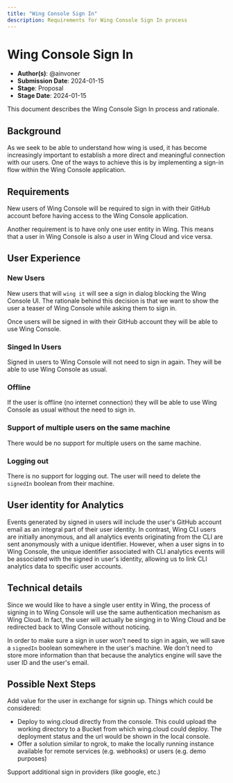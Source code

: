 ```yaml
---
title: "Wing Console Sign In"
description: Requirements for Wing Console Sign In process
---
```


# Wing Console Sign In

- **Author(s)**: @ainvoner
- **Submission Date**: 2024-01-15
- **Stage**: Proposal
- **Stage Date**: 2024-01-15

This document describes the Wing Console Sign In process and rationale.

## Background

As we seek to be able to understand how wing is used, it has become increasingly important to establish a more direct and meaningful connection with our users.
One of the ways to achieve this is by implementing a sign-in flow within the Wing Console application.

## Requirements

New users of Wing Console will be required to sign in with their GitHub account before having access to the Wing Console application.

Another requirement is to have only one user entity in Wing. This means that a user in Wing Console is also a user in Wing Cloud and vice versa.

## User Experience

### New Users

New users that will `wing it` will see a sign in dialog blocking the Wing Console UI. The rationale behind this decision is that we want to show the user a teaser of Wing Console while asking them to sign in.

Once users will be signed in with their GitHub account they will be able to use Wing Console.

### Singed In Users

Signed in users to Wing Console will not need to sign in again. They will be able to use Wing Console as usual.

### Offline

If the user is offline (no internet connection) they will be able to use Wing Console as usual without the need to sign in.

### Support of multiple users on the same machine

There would be no support for multiple users on the same machine.

### Logging out

There is no support for logging out. The user will need to delete the `signedIn` boolean from their machine.

## User identity for Analytics

Events generated by signed in users will include the user's GitHub account email as an integral part of their user identity.
In contrast, Wing CLI users are initially anonymous, and all analytics events originating from the CLI are sent anonymously with a unique identifier.
However, when a user signs in to Wing Console, the unique identifier associated with CLI analytics events will be associated with the signed in user's identity, allowing us to link CLI analytics data to specific user accounts.

## Technical details

Since we would like to have a single user entity in Wing, the process of signing in to Wing Console will use the same authentication mechanism as Wing Cloud.
In fact, the user will actually be singing in to Wing Cloud and be redirected back to Wing Console without noticing.

In order to make sure a sign in user won't need to sign in again, we will save a `signedIn` boolean somewhere in the user's machine. We don't need to store more information than that because the analytics engine will save the user ID and the user's email.

## Possible Next Steps

Add value for the user in exchange for signin up. Things which could be considered:
- Deploy to wing.cloud directly from the console. This could upload the working directory to a Bucket from which wing.cloud could deploy. The deployment status and the url would be shown in the local console.
- Offer a solution similar to ngrok, to make the locally running instance available for remote services (e.g. webhooks) or users (e.g. demo purposes)

Support additional sign in providers (like google, etc.)
